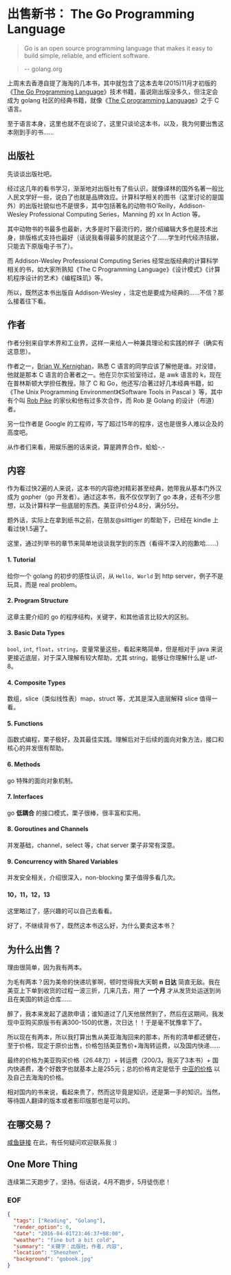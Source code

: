 出售新书： The Go Programming Language
===

> Go is an open source programming language that makes it easy to build simple, reliable, and efficient software.

> -- golang.org

上周末去香港自提了海淘的几本书，其中就包含了这本去年(2015)11月才初版的《[The Go Programming Language][1]》技术书籍，虽说刚出版没多久，但注定会成为 golang 社区的经典书籍，就像《[The C programming Language][2]》之于 C 语言。

至于语言本身，这里也就不在谈论了，这里只谈论这本书，以及，我为何要出售这本刚到手的书......

## 出版社
先谈谈出版社吧。

经过这几年的看书学习，渐渐地对出版社有了些认识，就像译林的国外名著一般比人民文学好一些，说白了也就是品牌效应。计算科学相关的图书（这里讨论的是国外）的出版社貌似也不是很多，其中包括著名的动物书O'Reilly，Addison-Wesley Professional Computing Series，Manning 的 xx In Action 等。

其中动物书的书最多也最新，大多是时下最流行的，据介绍编辑大多也是技术出身，排版格式支持也最好（话说我看得最多的就是这个了......学生时代经济拮据，只能去下原版电子书了）。

而 Addison-Wesley Professional Computing Series 经常出版经典的计算科学相关的书，如大家所熟知《The C Programming Language》《设计模式》《计算机程序设计的艺术》《编程珠玑》等。

所以，既然这本书出版自 Addison-Wesley ，注定也是要成为经典的......不信？那么接着往下看。

## 作者
作者分别来自学术界和工业界，这样一来给人一种兼具理论和实践的样子（确实有这意思）。

作者之一，[Brian W. Kernighan][3]，熟悉 C 语言的同学应该了解他是谁。对没错，他就是那本 C 语言的合著者之一。他在贝尔实验室待过，是 awk 语言的 k，现在在普林斯顿大学担任教授。除了 C 和 Go，他还写/合著过好几本经典书籍，如《The Unix Programming Environment》《Software Tools in Pascal 》等，其中有个叫 [Rob Pike][4] 的家伙和他有过多次合作，而 Rob 是 Golang 的设计（布道）者。

另一位作者是 Google 的工程师，写了超过15年的程序，这也是很多人难以企及的高度吧。

从作者们来看，用娱乐圈的话来说，算是跨界合作，蛤蛤-.-

## 内容
作为看过快2遍的人来说，这本书的内容绝对精彩甚至经典，她带我从基本门外汉成为 gopher（go 开发者）。通过这本书，我不仅仅学到了 go 本身，还有不少思想，以及计算科学一些底层的东西。美亚评价分4.8分，满分5分。

题外话，实际上在拿到纸书之前，在朋友@silttiger 的帮助下，已经在 kindle 上看过快1.5遍了。

这里，通过列举书的章节来简单地谈谈我学到的东西（看得不深入的抱歉哈......）

#### 1. Tutorial
给你一个 golang 的初步的感性认识，从 ``Hello, World`` 到 http server，例子不是玩具，而是 real problem。

#### 2. Program Structure
这章主要介绍的 go 的程序结构，关键字，和其他语言比较大的区别。

#### 3. Basic Data Types
``bool``, ``int``, ``float``，``string``，变量常量这些，看起来略简单，但是相对于 java 来说更接近底层，对于深入理解有较大帮助，尤其 string，能够让你理解什么是 utf-8。

#### 4. Composite Types
数组，slice（类似线性表）map，struct 等，尤其是深入底层解释 slice 值得一看。

#### 5. Functions
函数式编程，栗子极好，及其最佳实践。理解后对于后续的面向对象方法，接口和核心的并发很有帮助。

#### 6. Methods
go 特殊的面向对象机制。

#### 7. Interfaces
go **低耦合** 的接口模式，栗子很棒，很丰富和实用。

#### 8. Goroutines and Channels
并发基础，channel，select 等，chat server 栗子非常有深意。

#### 9. Concurrency with Shared Variables
并发安全相关，介绍很深入，non-blocking 栗子值得多看几次。

#### 10，11，12，13
这里略过了，感兴趣的可以自己去看看。


好了，不继续背书了，既然这本书这么好，为什么要卖这本书？

## 为什么出售？
理由很简单，因为我有两本。

为毛有两本？因为美帝的快递坑爹啊，顿时觉得我大天朝 **n 日达** 简直无敌。我在美亚上下单到收货的过程一波三折，几来几去，用了 **一个月** 才从发货处运送到尚且在美国的转运仓库......

醉了，我本来发起了退款申请；谁知道过了几天他居然到了，然后在这期间，我发现中亚购买原版书有满300-150的优惠，次日达！！于是毫不犹豫拿下了。

所以现在有两本，所以我打算出售从美亚海淘回来的那本，所有的清单都还健在，至于价格，现定于原价出售，价格包括美亚售价+海淘转运费，以及国内快递......

最终的价格为美亚购买价格（26.48刀）+ 转运费（200/3，我买了3本书）+ 国内快递费，凑个好数字也就基本上是255元；总的价格肯定是低于 [中亚的价格][5] 以及自己去海淘的价格。

相对国内的书来说，看起来贵了，然而这毕竟是知识，还是第一手的知识。当然，等待国人翻译的版本或者影印版那也是可以的。

## 在哪交易？
[咸鱼链接][6] 在此，有任何疑问欢迎联系我 :)

## One More Thing
连续第二天跑步了，坚持。俗话说，4月不跑步，5月徒伤悲！

### EOF
```json
{
  "tags": ["Reading", "Golang"],
  "render_option": 0,
  "date": "2016-04-01T23:46:37+08:00",
  "weather": "fine but a bit cold",
  "summary": "关键字：出版社，作者，内容",
  "location": "Shenzhen",
  "background": "gobook.jpg"
}
```

[1]: http://www.amazon.com/Programming-Language-Addison-Wesley-Professional-Computing/dp/0134190440/ref=sr_1_1?s=books&ie=UTF8&qid=1459200107&sr=1-1&keywords=the+go+programming+language
[2]: http://www.amazon.com/The-Programming-Language-Brian-Kernighan/dp/0131103628
[3]: https://en.wikipedia.org/wiki/Brian_Kernighan
[4]: https://en.wikipedia.org/wiki/Rob_Pike
[5]: http://www.amazon.cn/The-Go-Programming-Language-Donovan-Alan-A-A/dp/0134190440/ref=sr_1_2?s=books&ie=UTF8&qid=1459199881&sr=1-2&keywords=the+go+programming+language
[6]: https://2.taobao.com/item.htm?spm=2007.1000622.0.0.qGPPRg&id=529035556591

